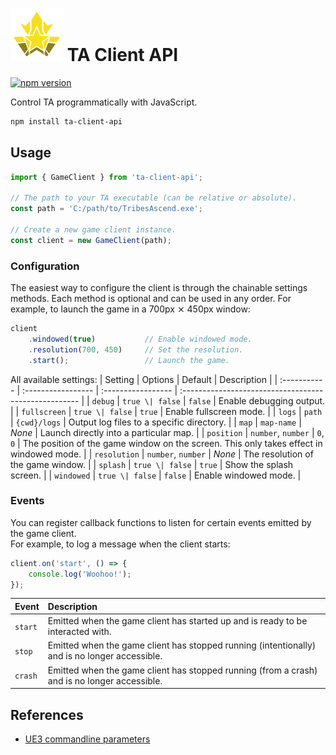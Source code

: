 # <img src="./logo.svg" style="width: 3em;"> TA Client API

[![npm version](https://badge.fury.io/js/ta-client-api.svg)](https://www.npmjs.com/package/ta-client-api)

Control TA programmatically with JavaScript.

```sh
npm install ta-client-api
```

## Usage

```js
import { GameClient } from 'ta-client-api';

// The path to your TA executable (can be relative or absolute).
const path = 'C:/path/to/TribesAscend.exe';

// Create a new game client instance.
const client = new GameClient(path);
```

### Configuration

The easiest way to configure the client is through the chainable settings methods.
Each method is optional and can be used in any order. For example, to launch the game in a 700px ⨯ 450px window: 

```js
client
    .windowed(true)           // Enable windowed mode.
    .resolution(700, 450)     // Set the resolution.
    .start();                 // Launch the game.
```

All available settings:
| Setting      | Options            | Default            | Description                                           |
| :----------- | :----------------- | :----------------- | :---------------------------------------------------- |
| `debug`      | `true \| false`    | `false`            | Enable debugging output.                              |
| `fullscreen` | `true \| false`    | `true`             | Enable fullscreen mode.                               |
| `logs`       | `path`             | `{cwd}/logs`       | Output log files to a specific directory.             |
| `map`        | `map-name`         | *None*             | Launch directly into a particular map.                |
| `position`   | `number`, `number` | `0`, `0`           | The position of the game window on the screen. This only takes effect in windowed mode. |
| `resolution` | `number`, `number` | *None*             | The resolution of the game window.                    |
| `splash`     | `true \| false`    | `true`             | Show the splash screen.                               |
| `windowed`   | `true \| false`    | `false`            | Enable windowed mode.                                 |


### Events

You can register callback functions to listen for certain events emitted by the game client.  
For example, to log a message when the client starts:
```js
client.on('start', () => {
    console.log('Woohoo!');
});
```

| Event   | Description                                                                     |
| :------ | :------------------------------------------------------------------------------ |
| `start` | Emitted when the game client has started up and is ready to be interacted with. |
| `stop`  | Emitted when the game client has stopped running (intentionally) and is no longer accessible. |
| `crash` | Emitted when the game client has stopped running (from a crash) and is no longer accessible. |


## References

- [UE3 commandline parameters](https://docs.unrealengine.com/udk/Three/CommandLineArguments.html)
